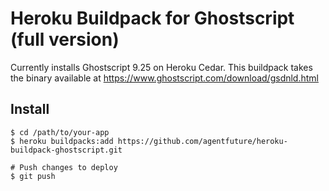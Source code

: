 # Heroku Buildpack for Ghostscript (full version)

Currently installs Ghostscript 9.25 on Heroku Cedar. This buildpack takes the binary available at https://www.ghostscript.com/download/gsdnld.html

## Install

    $ cd /path/to/your-app
    $ heroku buildpacks:add https://github.com/agentfuture/heroku-buildpack-ghostscript.git

    # Push changes to deploy
    $ git push
